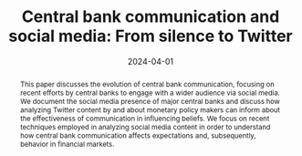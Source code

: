 ---
abstract: "This paper discusses the evolution of central bank communication, focusing on recent efforts by central banks to engage with a wider audience via social media. We document the social media presence of major central banks and discuss how analyzing Twitter content by and about monetary policy makers can inform about the effectiveness of communication in influencing beliefs. We focus on recent techniques employed in analyzing social media content in order to understand how central bank communication affects expectations and, subsequently, behavior in financial markets."

abstract_short: "This paper examines the evolution of central bank communication, particularly their use of social media to reach wider audiences. It analyzes Twitter content related to monetary policy to assess how central bank communication impacts expectations and financial market behavior."

authors:
  - name: Donato Masciandaro
  - name: Oana Peia
  - name: Davide Romelli
date: '2024-04-01'

highlight: false

image:
  caption: '🐦 Central bank communication and social media 🏛️'
  focal_point: ""
  preview_only: false

math: false
projects: []
publication: "*Journal of Economic Surveys*"
publication_short: ""
# Publication type.
# Legend: 0 = Uncategorized; 1 = Conference paper; 2 = Journal article;
# 3 = Preprint / Working Paper; 4 = Report; 5 = Book; 6 = Book section;
# 7 = Thesis; 8 = Patent
publication_types: ["2"]
selected: true
title: 'Central bank communication and social media: From silence to Twitter'
url_code: ''
links:
  - name: Article - Open Access
    url: https://doi.org/10.1111/joes.12550
  - name: SUERF Policy Brief
    url: https://www.suerf.org/suer-policy-brief/58899/new-frontiers-in-monetary-policy-communication-discovering-central-bank-tweeting
  - name: VoxEU
    url: https://cepr.org/voxeu/columns/monetary-policy-communication-uncovering-central-bank-tweeting
url_dataset: ''
url_pdf: ''
url_poster: ''
url_preprint: ''
url_project: ''
url_slides: ''
url_source: ''
url_video: ''
---